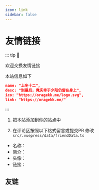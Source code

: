 ```yaml
---
icon: link
sidebar: false
---
```


# 友情链接

::: tip 🧩

欢迎交换友情链接

本站信息如下
```json
name: "上冬十二",
desc: "到最后，竟庆幸于夕阳仍留在身上",
ico: "https://oragekk.me/logo.svg",
link: "https://oragekk.me/"
```
:::
1. 把本站添加到你的站点中

2. 在评论区按照以下格式留言或提交PR 修改`src/.vuepress/data/friendData.ts`

- 名称：
- 简介：
- 头像：
- 链接：



## 友链
<MyCoverLink type="friend"/>
<script setup lang="ts">
import MyCoverLink from "@MyCoverLink";
</script>
